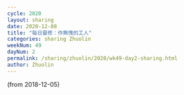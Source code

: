 ```yaml
---
cycle: 2020
layout: sharing
date: 2020-12-08
title: "每日靈修：作無愧的工人"
categories: sharing Zhuolin
weekNum: 49
dayNum: 2
permalink: /sharing/zhuolin/2020/wk49-day2-sharing.html
author: Zhuolin
---
```

(from 2018-12-05)
